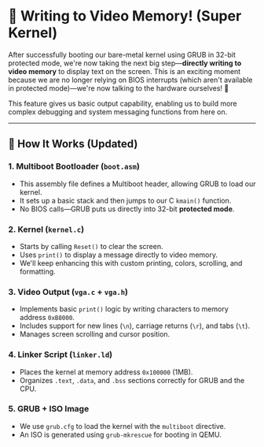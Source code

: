 # 🎥 Writing to Video Memory! (Super Kernel)

After successfully booting our bare-metal kernel using GRUB in 32-bit protected mode, we're now taking the next big step—**directly writing to video memory** to display text on the screen. This is an exciting moment because we are no longer relying on BIOS interrupts (which aren't available in protected mode)—we're now talking to the hardware ourselves! 💪

This feature gives us basic output capability, enabling us to build more complex debugging and system messaging functions from here on.

---

## 🧠 How It Works (Updated)

### 1. **Multiboot Bootloader (`boot.asm`)**
- This assembly file defines a Multiboot header, allowing GRUB to load our kernel.
- It sets up a basic stack and then jumps to our C `kmain()` function.
- No BIOS calls—GRUB puts us directly into 32-bit **protected mode**.

### 2. **Kernel (`kernel.c`)**
- Starts by calling `Reset()` to clear the screen.
- Uses `print()` to display a message directly to video memory.
- We'll keep enhancing this with custom printing, colors, scrolling, and formatting.

### 3. **Video Output (`vga.c` + `vga.h`)**
- Implements basic `print()` logic by writing characters to memory address `0xB8000`.
- Includes support for new lines (`\n`), carriage returns (`\r`), and tabs (`\t`).
- Manages screen scrolling and cursor position.

### 4. **Linker Script (`linker.ld`)**
- Places the kernel at memory address `0x100000` (1MB).
- Organizes `.text`, `.data`, and `.bss` sections correctly for GRUB and the CPU.

### 5. **GRUB + ISO Image**
- We use `grub.cfg` to load the kernel with the `multiboot` directive.
- An ISO is generated using `grub-mkrescue` for booting in QEMU.
